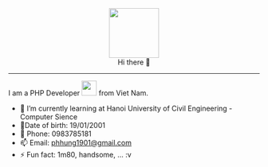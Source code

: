 <div id="header" align="center">
  <img src="https://media.giphy.com/media/fY66AKnLthOJdY3Usd/giphy.gif" width="100"/>
  <div>
  Hi there 👋
  </div>
</div>

---
<div>
I am a PHP Developer <img src="https://media.giphy.com/media/WUlplcMpOCEmTGBtBW/giphy.gif" width="30" display"inline"> from Viet Nam.
</div>

- 🌱 I’m currently learning at Hanoi University of Civil Engineering - Computer Sience
- 🤟Date of birth: 19/01/2001
- 💬 Phone: 0983785181
- 📫 Email: phhung1901@gmail.com
- ⚡ Fun fact: 1m80, handsome, ... :v
